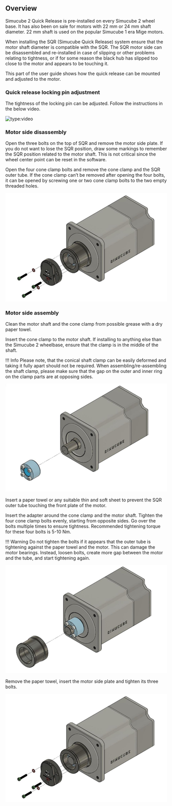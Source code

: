 ## Overview

Simucube 2 Quick Release is pre-installed on every Simucube 2 wheel base. It has also been on sale for motors with 22 mm or 24 mm shaft diameter. 22 mm shaft is used on the popular Simucube 1 era Mige motors.

When installing the SQR (Simucube Quick Release) system ensure that the motor shaft diameter is compatible with the SQR.
The SQR motor side can be disassembled and re-installed in case of slipping or other problems relating to tightness, or if for some reason the black hub has slipped too close to the motor and appears to be touching it.

This part of the user guide shows how the quick release can be mounted and adjusted to the motor.

### Quick release locking pin adjustment

The tightness of the locking pin can be adjusted. Follow the instructions in the below video.

![type:video](https://www.youtube.com/embed/YYKkb5Ioadg)

### Motor side disassembly

Open the three bolts on the top of SQR and remove the motor side plate.
If you do not want to lose the SQR position, draw some markings to remember the SQR position related to the motor shaft. This is not critical since the wheel center point can be reset in the software.

Open the four cone clamp bolts and remove the cone clamp and the SQR outer tube. If the cone clamp can’t be removed after opening the four bolts, it can be opened by screwing one or two cone clamp bolts to the two empty threaded holes.

![](assets/sc2qr_motorside.png)




### Motor side assembly

Clean the motor shaft and the cone clamp from possible grease with a dry paper towel.

Insert the cone clamp to the motor shaft. If installing to anything else than the Simucube 2 wheelbase, ensure that the clamp is in the middle of the shaft.

!!! Info
    Please note, that the conical shaft clamp can be easily deformed and taking it fully apart should not be required.
    When assembling/re-assembling the shaft clamp, please make sure that the gap on the outer and inner ring on the clamp parts are at opposing sides.
  
![](assets/sc2qr_motorside_assembly_1.png)

Insert a paper towel or any suitable thin and soft sheet to prevent the SQR outer tube touching the front plate of the motor.

Insert the adapter around the cone clamp and the motor shaft. Tighten the four cone clamp bolts evenly, starting from opposite sides. Go over the bolts multiple times to ensure tightness. Recommended tightening torque for these four bolts is 5-10 Nm. 

!!! Warning
    Do not tighten the bolts if it appears that the outer tube is tightening against the paper towel and the motor. This can damage the motor bearings. Instead, loosen bolts, create more gap between the motor and the tube, and start tightening again.
  
  
![](assets/sc2qr_motorside_assembly_2.png)

Remove the paper towel, insert the motor side plate and tighten its three bolts.

![](assets/sc2qr_motorside_assembly_3.png)
